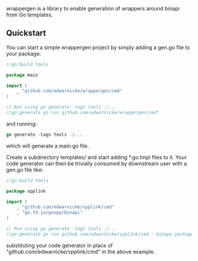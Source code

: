 wrappergen is a library to enable generation of wrappers around binapi from Go templates.

## Quickstart

You can start a simple wrappergen project by simply adding a gen.go file to your package:
```go
//go:build tools

package main

import (
	_ "github.com/edwarnicke/wrappergen/cmd"
)

// Run using go generate -tags tools ./...
//go:generate go run github.com/edwarnicke/wrappergen/cmd"
```

and running:

```go
go generate -tags tools ./...
```

which will generate a main.go file.

Create a subdirectory templates/ and start adding *.go.tmpl files to it.  Your code generator can then be trivially consumed by downstream user with a gen.go file like:

```go
//go:build tools

package vpplink

import (
	_ "github.com/edwarnicke/vpplink/cmd"
	_ "go.fd.io/govpp/binapi"
)

// Run using go generate -tags tools ./...
//go:generate go run github.com/edwarnicke/vpplink/cmd --binapi-package "go.fd.io/govpp/binapi"
```

substituting your code generator in place of "github.com/edwarnicke/vpplink/cmd" in the above example.



